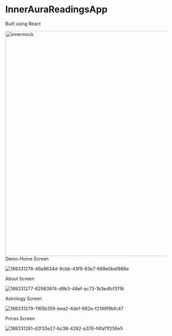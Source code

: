 # InnerAuraReadingsApp
Built using React




<img width="701" alt="innermock" src="https://user-images.githubusercontent.com/74566532/188331193-c880143a-1fcf-469b-ac56-8533e0db1028.png">
Demo-Home Screen


![188331276-46a8634d-9cbb-43f9-83e7-688e0baf886e](https://user-images.githubusercontent.com/74566532/188331421-580d206d-244e-46c8-ae96-1af91a6f2f5a.gif)

About Screen


![188331277-82983974-d9b3-48ef-ac73-1b3edfcf3116](https://user-images.githubusercontent.com/74566532/188331466-31b0c688-a4cd-47ad-a505-83badc1b6a92.gif)

Astrology Screen

![188331279-1165b359-bea2-4de1-882e-f2199f9bfc47](https://user-images.githubusercontent.com/74566532/188331506-99b6cd0f-a223-4997-95ac-119e4e72702e.gif)

Prices Screen

![188331281-d2f33e27-bc38-4282-a376-f4faf1f256e5](https://user-images.githubusercontent.com/74566532/188331520-ed87849e-cc9e-48ac-b652-880a0f3ed09c.gif)




